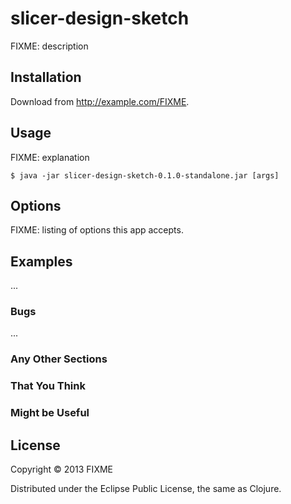 # slicer-design-sketch

FIXME: description

## Installation

Download from http://example.com/FIXME.

## Usage

FIXME: explanation

    $ java -jar slicer-design-sketch-0.1.0-standalone.jar [args]

## Options

FIXME: listing of options this app accepts.

## Examples

...

### Bugs

...

### Any Other Sections
### That You Think
### Might be Useful

## License

Copyright © 2013 FIXME

Distributed under the Eclipse Public License, the same as Clojure.
